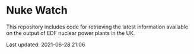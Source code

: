 # Nuke Watch

This repository includes code for retrieving the latest information available on the output of EDF nuclear power plants in the UK.

Last updated: 2021-06-28 21:06